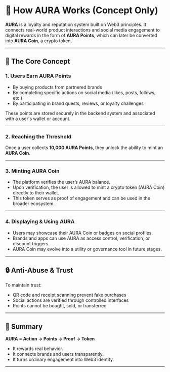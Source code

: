 # 🧠 How AURA Works (Concept Only)

**AURA** is a loyalty and reputation system built on Web3 principles. It connects real-world product interactions and social media engagement to digital rewards in the form of **AURA Points**, which can later be converted into **AURA Coin**, a crypto token.

---

## 🎯 The Core Concept

### 1. **Users Earn AURA Points**
- By buying products from partnered brands
- By completing specific actions on social media (likes, posts, follows, etc.)
- By participating in brand quests, reviews, or loyalty challenges

These points are stored securely in the backend system and associated with a user's wallet or account.

---

### 2. **Reaching the Threshold**
Once a user collects **10,000 AURA Points**, they unlock the ability to mint an **AURA Coin**.

---

### 3. **Minting AURA Coin**
- The platform verifies the user’s AURA balance.
- Upon verification, the user is allowed to mint a crypto token (AURA Coin) directly to their wallet.
- This token serves as proof of engagement and can be used in the broader ecosystem.

---

### 4. **Displaying & Using AURA**
- Users may showcase their AURA Coin or badges on social profiles.
- Brands and apps can use AURA as access control, verification, or discount triggers.
- AURA Coin may evolve into a utility or governance tool in future stages.

---

## 🔒 Anti-Abuse & Trust
To maintain trust:
- QR code and receipt scanning prevent fake purchases
- Social actions are verified through controlled interfaces
- Points cannot be bought, sold, or transferred

---

## 💬 Summary

**AURA = Action → Points → Proof → Token**

- It rewards real behavior.
- It connects brands and users transparently.
- It turns ordinary engagement into Web3 identity.

---
